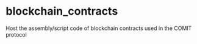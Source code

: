 # blockchain_contracts
Host the assembly/script code of blockchain contracts used in the COMIT protocol
